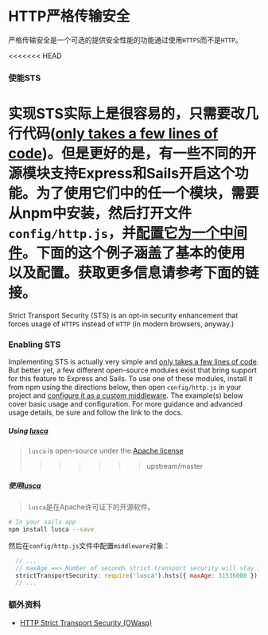 # HTTP严格传输安全
严格传输安全是一个可选的提供安全性能的功能通过使用`HTTPS`而不是`HTTP`。

<<<<<<< HEAD
### 使能STS
实现STS实际上是很容易的，只需要改几行代码([only takes a few lines of code](https://github.com/krakenjs/lusca/blob/master/lib/hsts.js))。但是更好的是，有一些不同的开源模块支持Express和Sails开启这个功能。为了使用它们中的任一个模块，需要从npm中安装，然后打开文件`config/http.js`，并[配置它为一个中间件](http://sailsjs.org/documentation/concepts/Middleware)。下面的这个例子涵盖了基本的使用以及配置。获取更多信息请参考下面的链接。
=======
Strict Transport Security (STS) is an opt-in security enhancement that forces usage of `HTTPS` instead of `HTTP` (in modern browsers, anyway.)

### Enabling STS

Implementing STS is actually very simple and [only takes a few lines of code](https://github.com/krakenjs/lusca/blob/master/lib/hsts.js).  But better yet, a few different open-source modules exist that bring support for this feature to Express and Sails.  To use one of these modules, install it from npm using the directions below, then open `config/http.js` in your project and [configure it as a custom middleware](http://sailsjs.com/documentation/concepts/Middleware).  The example(s) below cover basic usage and configuration.  For more guidance and advanced usage details, be sure and follow the link to the docs.


##### Using [lusca](https://github.com/krakenjs/lusca#luscahstsoptions)

> `lusca` is open-source under the [Apache license](https://github.com/krakenjs/lusca/blob/master/LICENSE.txt)
>>>>>>> upstream/master

##### 使用[lusca](https://github.com/krakenjs/lusca#luscahstsoptions)
> `lusca`是在Apache许可证下的开源软件。

```sh
# In your sails app
npm install lusca --save
```

然后在`config/http.js`文件中配置`middleware`对象：

```js
  // ...
  // maxAge ==> Number of seconds strict transport security will stay in effect.
  strictTransportSecurity: require('lusca').hsts({ maxAge: 31536000 })
  // ...
```

### 额外资料

+ [HTTP Strict Transport Security (OWasp)](https://www.owasp.org/index.php/HTTP_Strict_Transport_Security)


<docmeta name="displayName" value="Strict Transport Security">
